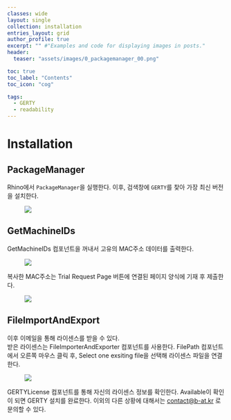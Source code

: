 ```yaml
---
classes: wide
layout: single
collection: installation
entries_layout: grid
author_profile: true
excerpt: "" #"Examples and code for displaying images in posts."
header:
  teaser: "assets/images/0_packagemanager_00.png"

toc: true
toc_label: "Contents"
toc_icon: "cog"

tags: 
  - GERTY
  - readability
---
```


# Installation


## PackageManager

Rhino에서 `PackageManager`을 실행한다.
이후, 검색창에 `GERTY`를 찾아 가장 최신 버전을 설치한다.

<figure>
	<a href="https://i.postimg.cc/hPqP5NGm/0-packagemanager-00.png"><img src="https://i.postimg.cc/hPqP5NGm/0-packagemanager-00.png"></a>
</figure>



## GetMachineIDs

GetMachineIDs 컴포넌트을 꺼내서 고유의 MAC주소 데이터를 출력한다.

<figure>
	<a href="https://i.postimg.cc/rsC872gp/3-license-Reader-00.png"><img src="https://i.postimg.cc/rsC872gp/3-license-Reader-00.png"></a>
</figure>

복사한 MAC주소는 Trial Request Page 버튼에 연결된 페이지 양식에 기재 후 제출한다.
<figure>
	<a href="https://i.postimg.cc/WbhgR9g7/1-MACAddress-01.png"><img src="https://i.postimg.cc/WbhgR9g7/1-MACAddress-01.png"></a>
</figure>



## FileImportAndExport

이후 이메일을 통해 라이센스를 받을 수 있다.<br>
받은 라이센스는 FileImporterAndExporter 컴포넌트를 사용한다. 
FilePath 컴포넌트에서 오른쪽 마우스 클릭 후, Select one exsiting file을 선택해 라이센스 파일을 연결한다.

<figure>
	<a href="https://i.postimg.cc/1XxtLHQv/2-license-Import-1.png"><img src="https://i.postimg.cc/1XxtLHQv/2-license-Import-1.png"></a>
</figure>


GERTYLicense 컴포넌트를 통해 자신의 라이센스 정보를 확인한다.
Available이 확인이 되면 GERTY 설치를 완료한다.
이외의 다른 상황에 대해서는 contact@b-at.kr 로 문의할 수 있다.


